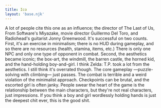 ```yaml
---
title: Ico
layout: 'base.njk'
---
```


A lot of people cite this one as an influence; the director of The Last of
Us, From Software's Miyazake, movie director Guillermo Del Toro, and
Radiohead's guitarist Jonny Greenwood. It's successful on two counts.
First, it's an exercise in minimalism; there is no HUD during gameplay,
and so there are no resources (health, stamina, items, etc.) There is only
one NPC and only one type of opponent in combat. Second, the aesthetics
became iconic; the box-art, the windmill, the barren castle, the horned
kid, and the hand-holding boy-and-girl. I think Zelda: T.P. took a lot
from the aesthetics. I still think it's overrated though. The core
gameplay —puzzle-solving with climbing— just passes. The combat is
terrible and a weird violation of the minimalist approach. Checkpoints can
be brutal, and the escorted girl is often janky. People swear the heart of
the game is the relationship between the main characters, but they're not
real characters, just impressions. If you think a boy and girl wordlessly
holding hands is just the deepest chit ever, this is the good shit.